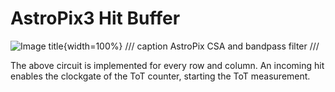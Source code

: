 # AstroPix3 Hit Buffer

![Image title](./images/apix3_hitbuffer.png){width=100%}
/// caption
AstroPix CSA and bandpass filter
///

The above circuit is implemented for every row and column. An incoming hit enables the clockgate of the ToT counter, starting the ToT measurement. 